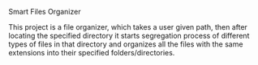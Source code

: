 Smart Files Organizer

This project is a file organizer, which takes a user given path, then after locating the specified directory it starts segregation process of different types of files
in that directory and organizes all the files with the same extensions into their specified folders/directories.
